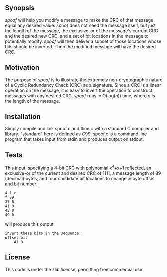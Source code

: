 Synopsis
--------

_spoof_ will help you modify a message to make the CRC of that message equal
any desired value. _spoof_ does not need the message itself, but just the
length of the message, the exclusive-or of the message's current CRC and the
desired new CRC, and a set of bit locations in the message to potentially
modify. _spoof_ will then deliver a subset of those locations whose bits should
be inverted. Then the modified message will have the desired CRC.

Motivation
----------

The purpose of _spoof_ is to illustrate the extremely non-cryptographic nature
of a Cyclic Redundancy Check (CRC) as a signature. Since a CRC is a linear
operation on the message, it is easy to invert the operation to construct
messages with any desired CRC. _spoof_ runs in O(log(_n_)) time, where _n_ is
the length of the message.

Installation
------------

Simply compile and link spoof.c and fline.c with a standard C compiler and
library. "standard" here is defined as C99. spoof.c is a command line program
that takes input from stdin and produces output on stdout.

Tests
-----

This input, specifying a 4-bit CRC with polynomial x<sup>4</sup>+x+1 reflected,
an exclusive-or of the current and desired CRC of 1111, a message length of 89
(decimal) bytes, and four candidate bit locations to change in byte offset and
bit number:

    4 1 c
    f 89
    37 0
    41 0
    45 0
    49 0

will produce this output:

    invert these bits in the sequence:
    offset bit
        41 0

License
-------

This code is under the zlib license, permitting free commercial use.

